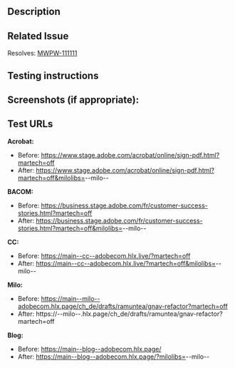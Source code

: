## Description

## Related Issue
Resolves: [MWPW-111111](https://jira.corp.adobe.com/browse/MWPW-111111)

## Testing instructions

## Screenshots (if appropriate):


## Test URLs
**Acrobat:**
- Before: https://www.stage.adobe.com/acrobat/online/sign-pdf.html?martech=off
- After: https://www.stage.adobe.com/acrobat/online/sign-pdf.html?martech=off&milolibs=<branch>--milo--<owner>

**BACOM:**
- Before: https://business.stage.adobe.com/fr/customer-success-stories.html?martech=off
- After: https://business.stage.adobe.com/fr/customer-success-stories.html?martech=off&milolibs=<branch>--milo--<owner>

**CC:**
- Before: https://main--cc--adobecom.hlx.live/?martech=off
- After: https://main--cc--adobecom.hlx.live/?martech=off&milolibs=<branch>--milo--<owner>

**Milo:**
- Before: https://main--milo--adobecom.hlx.page/ch_de/drafts/ramuntea/gnav-refactor?martech=off
- After: https://<branch>--milo--<owner>.hlx.page/ch_de/drafts/ramuntea/gnav-refactor?martech=off

**Blog:**
- Before: https://main--blog--adobecom.hlx.page/
- After: https://main--blog--adobecom.hlx.page/?milolibs=<branch>--milo--<owner>

